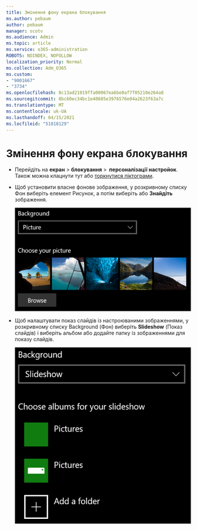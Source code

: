```yaml
---
title: Змінення фону екрана блокування
ms.author: pebaum
author: pebaum
manager: scotv
ms.audience: Admin
ms.topic: article
ms.service: o365-administration
ROBOTS: NOINDEX, NOFOLLOW
localization_priority: Normal
ms.collection: Adm_O365
ms.custom:
- "9001667"
- "3734"
ms.openlocfilehash: 8c13ad21019ffa00067ea6be0af7f05210e264a8
ms.sourcegitcommit: 8bc60ec34bc1e40685e3976576e04a2623f63a7c
ms.translationtype: MT
ms.contentlocale: uk-UA
ms.lasthandoff: 04/15/2021
ms.locfileid: "51818129"
---
```

# <a name="change-your-lock-screen-background"></a>Змінення фону екрана блокування

- Перейдіть на **екран**  >  **блокування**  >  **персоналізації настройок**. Також можна клацнути тут або [торкнутися піктограми](ms-settings:lockscreen?activationSource=GetHelp).

- Щоб установити власне  фонове  зображення, у розкривному списку Фон виберіть елемент Рисунок, а потім виберіть або **Знайдіть** зображення.

  ![Установлення спеціального фонового зображення.](media/set-custom-background-pic.png)

- Щоб налаштувати показ слайдів із настроюваними зображеннями, у розкривному списку Background (Фон) виберіть **Slideshow** (Показ слайдів) і виберіть альбом або додайте папку із зображеннями для показу слайдів. 

  ![Налаштуйте показ слайдів із настроюваних зображень.](media/set-up-slideshow-background.png)
